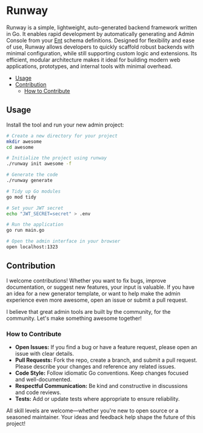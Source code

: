 # Runway

Runway is a simple, lightweight, auto-generated backend framework written in Go.
It enables rapid development by automatically generating and Admin Console from
your [Ent](https://entgo.io) schema definitions. Designed for flexibility and
ease of use, Runway allows developers to quickly scaffold robust backends with
minimal configuration, while still supporting custom logic and extensions. Its
efficient, modular architecture makes it ideal for building modern web
applications, prototypes, and internal tools with minimal overhead.

<!--toc:start-->

- [Usage](#usage)
- [Contribution](#contribution)
  - [How to Contribute](#how-to-contribute)
  <!--toc:end-->

## Usage

Install the tool and run your new admin project:

```sh
# Create a new directory for your project
mkdir awesome
cd awesome

# Initialize the project using runway
./runway init awesome -f

# Generate the code
./runway generate

# Tidy up Go modules
go mod tidy

# Set your JWT secret
echo "JWT_SECRET=secret" > .env

# Run the application
go run main.go

# Open the admin interface in your browser
open localhost:1323
```

## Contribution

I welcome contributions! Whether you want to fix bugs, improve documentation,
or suggest new features, your input is valuable. If you have an idea for a
new generator template, or want to help make the admin experience even more
awesome, open an issue or submit a pull request.

I believe that great admin tools are built by the community, for the community.
Let's make something awesome together!

### How to Contribute

- **Open Issues:** If you find a bug or have a feature request, please open an
  issue with clear details.
- **Pull Requests:** Fork the repo, create a branch, and submit a pull request.
  Please describe your changes and reference any related issues.
- **Code Style:** Follow idiomatic Go conventions. Keep changes focused and
  well-documented.
- **Respectful Communication:** Be kind and constructive in discussions and code
  reviews.
- **Tests:** Add or update tests where appropriate to ensure reliability.

All skill levels are welcome—whether you're new to open source or a seasoned
maintainer. Your ideas and feedback help shape the future of this project!
